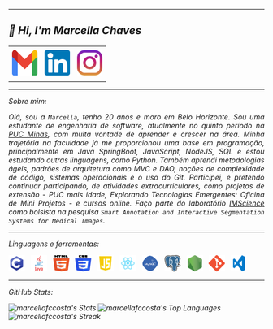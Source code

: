 -----

## <i> :wave: <b>Hi</b>, I'm Marcella Chaves


<div align="center">
<table>
<tr>
 <td align="center" colspan="11"></td>
</tr> 
<tr>

<td><a href="mailto:marcellafccosta@gmail.com" target="_blank"><img src="imgs/gmail.png" width="50px" height="50px"/></a>
</td>
<td><a href="https://www.linkedin.com/in/marcellafccosta/" target="_blank"><img src="imgs/linkedin.png" width="50px" height="50px"/></a>
</td>
<td><a href="https://instagram.com/marcellafccosta" target="_blank"><img src="imgs/insta.png" width="50px" height="50px"/></a>
</td>


</tr>
<tr>
 <td align="center" colspan="11"></td>
</tr> 
</table>

</div>

-----

Sobre mim:
<div align="justify">
Olá, sou a <code>Marcella</code>, tenho 20 anos e moro em Belo Horizonte. Sou uma estudante de engenharia de software, atualmente no quinto período na <a href="https://www.pucminas.br/destaques/Paginas/default.aspx?utm_source=google&utm_medium=cpa&utm_campaign=aon-institucional&utm_content=PC00002&gad_source=1&gclid=CjwKCAjwk8e1BhALEiwAc8MHiJ66s56joN9L6Kuvbl90gkXUs0P3SBC0DVm4dBxJ1eJjZ6Ne838X5BoClk4QAvD_BwE" target="_blank">PUC Minas</a>, com muita vontade de aprender e crescer na área. Minha trajetória na faculdade já me proporcionou uma base em programação, principalmente em Java SpringBoot, JavaScript, NodeJS, SQL e estou estudando outras linguagens, como Python. Também aprendi metodologias ágeis, padrões de arquitetura como MVC e DAO, noções de complexidade de código, sistemas operacionais e o uso do Git. Participei, e pretendo continuar participando, de atividades extracurriculares, como projetos de extensão - PUC mais idade, Explorando Tecnologias Emergentes: Oficina de Mini Projetos - e cursos online. Faço parte do laboratório <a href="http://imscience.icei.pucminas.br/" target="_blank">IMScience</a> como bolsista na pesquisa <code>Smart Annotation and Interactive Segmentation Systems for Medical Images</code>.
  
  

</div>


-----

<div>

Linguagens e ferramentas:

<code><a href="https://www.open-std.org/jtc1/sc22/wg14/" target="_blank"><img width="32" height="32" src="imgs/c.png"/></a></code>
&nbsp; 
<code><a href="https://www.java.com/pt-BR/" target="_blank"><img width="32" height="32" src="imgs/java.png"/></a></code>
&nbsp; 
<code><a href="https://www.w3schools.com/html/" target="_blank"><img width="32" height="32" src="imgs/html.svg"/></a></code>
&nbsp; 
<code><a href="https://www.w3schools.com/css/" target="_blank"><img width="32" height="32" src="imgs/css.svg"/></a></code>
&nbsp; 
<code><a href="https://www.w3schools.com/js/" target="_blank"><img width="32" height="32" src="imgs/js.png"/></a></code>
&nbsp; 
<code><a href="https://pt-br.reactjs.org/" target="_blank"><img width="32" height="32" src="imgs/react.png"/></a></code>
&nbsp; 
<code><a href="https://www.mysql.com/" target="_blank"><img width="32" height="32" src="imgs/mysql.png"/></a></code>
&nbsp; 
<code><a href="https://www.postgresql.org/" target="_blank"><img width="32" height="32" src="imgs/postgresql.png"/></a></code>
&nbsp; 
<code><a href="https://nodejs.org/en/" target="_blank"><img width="32" height="32" src="imgs/nodejs.png"/></a></code>
&nbsp;
<code><a href="https://git-scm.com/" target="_blank"><img width="32" height="32" src="imgs/git.png"/></a></code>
&nbsp; 
<code><a href="https://code.visualstudio.com" target="_blank"><img width="32" height="32" src="imgs/vs.png"/></a></code>
&nbsp;
</div>

-----
GitHub Stats:


![marcellafccosta's Stats](https://github-readme-stats.vercel.app/api?username=marcellafccosta&theme=react&show_icons=true&hide_border=true&count_private=true)
![marcellafccosta's Top Languages](https://github-readme-stats.vercel.app/api/top-langs/?username=marcellafccosta&theme=react&show_icons=true&hide_border=true&layout=compact)
![marcellafccosta's Streak](https://github-readme-streak-stats.herokuapp.com/?user=marcellafccosta&theme=react&hide_border=true)


